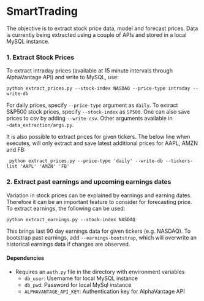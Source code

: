 # SmartTrading

The objective is to extract stock price data, model and forecast prices. Data is currently being extracted using a couple of APIs and stored in a local MySQL instance. 


### 1. Extract Stock Prices 

To extract intraday prices (available at 15 minute intervals through AlphaVantage API) and write to MySQL, use:

`python extract_prices.py --stock-index NASDAQ --price-type intraday --write-db`

For daily prices, specify `--price-type` argument as `daily`. To extract S&P500 stock prices, specify `--stock-index` as `SP500`. One can also save prices to csv by adding `--write-csv`. Other arguments available in `~data_extraction/args.py`.

It is also possible to extract prices for given tickers. The below line when executes, will only extract and save latest additional prices for AAPL, AMZN and FB:

` python extract_prices.py --price-type 'daily' --write-db --tickers-list 'AAPL' 'AMZN' 'FB'`


### 2. Extract past earnings and upcoming earnings dates

Variation in stock prices can be explained by earnings and earning dates. Therefore it can be an important feature to consider for forecasting price. To extract earnings, the following can be used:

`python extract_earnings.py --stock-index NASDAQ`

This brings last 90 day earnings data for given tickers (e.g. NASDAQ). To bootstrap past earnings, add `--earnings-bootstrap`, which will overwrite an historical earnings data if changes are observed.


#### Dependencies

- Requires an `auth.py` file in the directory with environment variables
  - `db_user`: Username for local MySQL instance
  - `db_pwd`: Password for local MySql instance
  - `ALPHAVANTAGE_API_KEY`: Authentication key for AlphaVantage API
